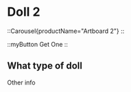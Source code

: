 # Doll 2

::Carousel{productName="Artboard 2"}
::

::myButton
Get One
::

## What type of doll

Other info
